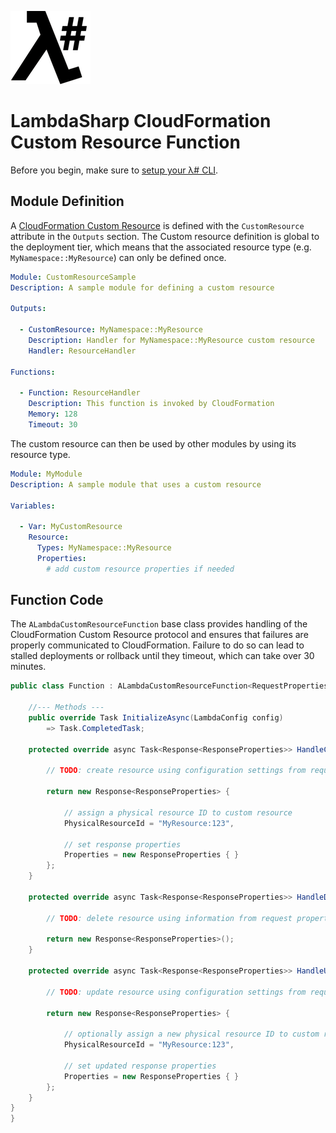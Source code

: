 ![λ#](../../Docs/LambdaSharp_v2_small.png)

# LambdaSharp CloudFormation Custom Resource Function


Before you begin, make sure to [setup your λ# CLI](../../Runtime/).

## Module Definition

A [CloudFormation Custom Resource](https://docs.aws.amazon.com/AWSCloudFormation/latest/UserGuide/template-custom-resources.html) is defined with the `CustomResource` attribute in the `Outputs` section. The Custom resource definition is global to the deployment tier, which means that the associated resource type (e.g. `MyNamespace::MyResource`) can only be defined once.

```yaml
Module: CustomResourceSample
Description: A sample module for defining a custom resource

Outputs:

  - CustomResource: MyNamespace::MyResource
    Description: Handler for MyNamespace::MyResource custom resource
    Handler: ResourceHandler

Functions:

  - Function: ResourceHandler
    Description: This function is invoked by CloudFormation
    Memory: 128
    Timeout: 30
```

The custom resource can then be used by other modules by using its resource type.
```yaml
Module: MyModule
Description: A sample module that uses a custom resource

Variables:

  - Var: MyCustomResource
    Resource:
      Types: MyNamespace::MyResource
      Properties:
        # add custom resource properties if needed

```

## Function Code

The `ALambdaCustomResourceFunction` base class provides handling of the CloudFormation Custom Resource protocol and ensures that failures are properly communicated to CloudFormation. Failure to do so can lead to stalled deployments or rollback until they timeout, which can take over 30 minutes.

```csharp
public class Function : ALambdaCustomResourceFunction<RequestProperties, ResponseProperties> {

    //--- Methods ---
    public override Task InitializeAsync(LambdaConfig config)
        => Task.CompletedTask;

    protected override async Task<Response<ResponseProperties>> HandleCreateResourceAsync(Request<RequestProperties> request) {

        // TODO: create resource using configuration settings from request properties

        return new Response<ResponseProperties> {

            // assign a physical resource ID to custom resource
            PhysicalResourceId = "MyResource:123",

            // set response properties
            Properties = new ResponseProperties { }
        };
    }

    protected override async Task<Response<ResponseProperties>> HandleDeleteResourceAsync(Request<RequestProperties> request) {

        // TODO: delete resource using information from request properties

        return new Response<ResponseProperties>();
    }

    protected override async Task<Response<ResponseProperties>> HandleUpdateResourceAsync(Request<RequestProperties> request) {

        // TODO: update resource using configuration settings from request properties

        return new Response<ResponseProperties> {

            // optionally assign a new physical resource ID to custom resource
            PhysicalResourceId = "MyResource:123",

            // set updated response properties
            Properties = new ResponseProperties { }
        };
    }
}
}
```
